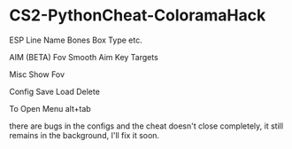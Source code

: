 # CS2-PythonCheat-ColoramaHack

ESP
Line
Name
Bones
Box Type
etc.

AIM (BETA)
Fov
Smooth
Aim Key
Targets

Misc
Show Fov

Config
Save
Load
Delete

To Open Menu
alt+tab

there are bugs in the configs and the cheat doesn't close completely, it still remains in the background, I'll fix it soon.
